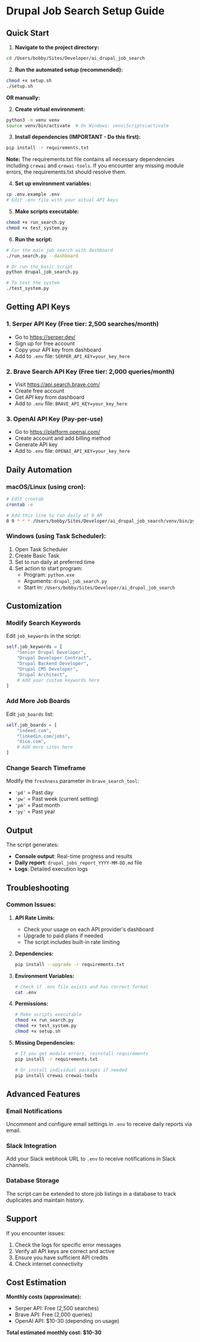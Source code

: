 # Drupal Job Search Setup Guide

## Quick Start

1. **Navigate to the project directory:**
```bash
cd /Users/bobby/Sites/Developer/ai_drupal_job_search
```

2. **Run the automated setup (recommended):**
```bash
chmod +x setup.sh
./setup.sh
```

**OR manually:**

2. **Create virtual environment:**
```bash
python3 -m venv venv
source venv/bin/activate  # On Windows: venv\Scripts\activate
```

3. **Install dependencies (IMPORTANT - Do this first):**
```bash
pip install -r requirements.txt
```

**Note:** The requirements.txt file contains all necessary dependencies including `crewai` and `crewai-tools`. If you encounter any missing module errors, the requirements.txt should resolve them.

4. **Set up environment variables:**
```bash
cp .env.example .env
# Edit .env file with your actual API keys
```

5. **Make scripts executable:**
```bash
chmod +x run_search.py
chmod +x test_system.py
```

6. **Run the script:**
```bash
# For the main job search with dashboard
./run_search.py --dashboard

# Or run the basic script
python drupal_job_search.py

# To test the system
./test_system.py
```

## Getting API Keys

### 1. Serper API Key (Free tier: 2,500 searches/month)
- Go to https://serper.dev/
- Sign up for free account
- Copy your API key from dashboard
- Add to `.env` file: `SERPER_API_KEY=your_key_here`

### 2. Brave Search API Key (Free tier: 2,000 queries/month)
- Visit https://api.search.brave.com/
- Create free account
- Get API key from dashboard
- Add to `.env` file: `BRAVE_API_KEY=your_key_here`

### 3. OpenAI API Key (Pay-per-use)
- Go to https://platform.openai.com/
- Create account and add billing method
- Generate API key
- Add to `.env` file: `OPENAI_API_KEY=your_key_here`

## Daily Automation

### macOS/Linux (using cron):
```bash
# Edit crontab
crontab -e

# Add this line to run daily at 9 AM
0 9 * * * /Users/bobby/Sites/Developer/ai_drupal_job_search/venv/bin/python /Users/bobby/Sites/Developer/ai_drupal_job_search/drupal_job_search.py
```

### Windows (using Task Scheduler):
1. Open Task Scheduler
2. Create Basic Task
3. Set to run daily at preferred time
4. Set action to start program:
   - Program: `python.exe`
   - Arguments: `drupal_job_search.py`
   - Start in: `/Users/bobby/Sites/Developer/ai_drupal_job_search`

## Customization

### Modify Search Keywords
Edit `job_keywords` in the script:
```python
self.job_keywords = [
    "Senior Drupal Developer",
    "Drupal Developer Contract",
    "Drupal Backend Developer",
    "Drupal CMS Developer",
    "Drupal Architect",
    # Add your custom keywords here
]
```

### Add More Job Boards
Edit `job_boards` list:
```python
self.job_boards = [
    "indeed.com",
    "linkedin.com/jobs",
    "dice.com",
    # Add more sites here
]
```

### Change Search Timeframe
Modify the `freshness` parameter in `brave_search_tool`:
- `'pd'` = Past day
- `'pw'` = Past week (current setting)
- `'pm'` = Past month
- `'py'` = Past year

## Output

The script generates:
- **Console output**: Real-time progress and results
- **Daily report**: `drupal_jobs_report_YYYY-MM-DD.md` file
- **Logs**: Detailed execution logs

## Troubleshooting

### Common Issues:

1. **API Rate Limits:**
   - Check your usage on each API provider's dashboard
   - Upgrade to paid plans if needed
   - The script includes built-in rate limiting

2. **Dependencies:**
   ```bash
   pip install --upgrade -r requirements.txt
   ```

3. **Environment Variables:**
   ```bash
   # Check if .env file exists and has correct format
   cat .env
   ```

4. **Permissions:**
   ```bash
   # Make scripts executable
   chmod +x run_search.py
   chmod +x test_system.py
   chmod +x setup.sh
   ```

5. **Missing Dependencies:**
   ```bash
   # If you get module errors, reinstall requirements
   pip install -r requirements.txt
   
   # Or install individual packages if needed
   pip install crewai crewai-tools
   ```

## Advanced Features

### Email Notifications
Uncomment and configure email settings in `.env` to receive daily reports via email.

### Slack Integration
Add your Slack webhook URL to `.env` to receive notifications in Slack channels.

### Database Storage
The script can be extended to store job listings in a database to track duplicates and maintain history.

## Support

If you encounter issues:
1. Check the logs for specific error messages
2. Verify all API keys are correct and active
3. Ensure you have sufficient API credits
4. Check internet connectivity

## Cost Estimation

**Monthly costs (approximate):**
- Serper API: Free (2,500 searches)
- Brave API: Free (2,000 queries)  
- OpenAI API: $10-30 (depending on usage)

**Total estimated monthly cost: $10-30**
